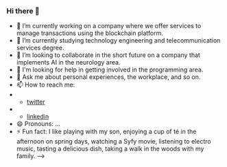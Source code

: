 ### Hi there 👋

<!--
**CrisUOC/CrisUOC** is a ✨ _special_ ✨ repository because its `README.md` (this file) appears on your GitHub profile.-->


- 🔭 I’m currently working on a company where we offer services to manage transactions using the blockchain platform.
- 🌱 I’m currently studying technology engineering and telecommunication services degree.
- 👯 I’m looking to collaborate in the short future on a company that implements AI in the neurology area.
- 🤔 I'm looking for help in getting involved in the programming area.
- 💬 Ask me about personal experiences, the workplace, and so on.
- 📫 How to reach me: 
- - [twitter](https://twitter.com/scris15)
- - [linkedin](https://www.linkedin.com/feed/)
- 😄 Pronouns: ...
- ⚡ Fun fact: I like playing with my son, enjoying a cup of té in the afternoon on spring days, watching a Syfy movie, listening to electro music, tasting a delicious dish, taking a walk in the woods with my family.
-->
